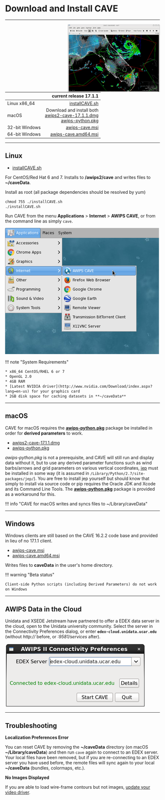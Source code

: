 # Download and Install CAVE

---

<img style="width:300px;float:right;" src="../../images/Unidata_AWIPS2_CAVE.png">



|          | current release 17.1.1                         |
|----------------|-----------------------:|
| Linux x86_64   | [installCAVE.sh <i class="fa fa-download"></i>](http://www.unidata.ucar.edu/software/awips2/installCAVE.sh)         |
| macOS	         | Download and install both<br>[awips2-cave-17.1.1.dmg <i class="fa fa-download"></i>](http://www.unidata.ucar.edu/downloads/awips2/awips2-cave-17.1.1.dmg)<br>[awips-python.pkg <i class="fa fa-download"></i>](http://www.unidata.ucar.edu/downloads/awips2/awips-python.pkg)|
| 32-bit Windows | [awips-cave.msi <i class="fa fa-download"></i>](http://www.unidata.ucar.edu/downloads/awips2/awips-cave.msi)        |
| 64-bit Windows | [awips-cave.amd64.msi <i class="fa fa-download"></i>](http://www.unidata.ucar.edu/downloads/awips2/awips-cave.amd64.msi)  |

---

## <i class="fa fa-linux"></i> Linux

* [installCAVE.sh <i class="fa fa-download"></i>](http://www.unidata.ucar.edu/software/awips2/installCAVE.sh)

For CentOS/Red Hat 6 and 7. Installs to **/awips2/cave** and writes files to **~/caveData**.

Install as root (all package dependencies should be resolved by yum)

	chmod 755 ./installCAVE.sh
	./installCAVE.sh


Run CAVE from the menu **Applications** &gt; **Internet** &gt; **AWIPS CAVE**, or from the command line as simply `cave`.

![](../images/cave_linux_menu.png)

!!! note "System Requirements"

	* x86_64 CentOS/RHEL 6 or 7
	* OpenGL 2.0
	* 4GB RAM
	* [Latest NVIDIA driver](http://www.nvidia.com/Download/index.aspx?lang=en-us) for your graphics card
	* 2GB disk space for caching datasets in **~/caveData**

---

## <i class="fa fa-apple"></i> macOS

CAVE for macOS requires the **[awips-python.pkg](http://www.unidata.ucar.edu/downloads/awips2/awips-python.pkg)** package be installed in order for **derived parameters** to work.

* [awips2-cave-17.1.1.dmg <i class="fa fa-download"></i>](http://www.unidata.ucar.edu/downloads/awips2/awips2-cave-17.1.1.dmg)
* [awips-python.pkg <i class="fa fa-download"></i>](http://www.unidata.ucar.edu/downloads/awips2/awips-python.pkg)

*awips-python.pkg* is not a prerequisite, and CAVE will still run and display data without it, but to use any derived parameter functions such as wind barbs/arrows and grid parameters on various vertical coordinates, [jep](https://github.com/mrj0/jep/) must be installed in some way (it is assumed in `/Library/Python/2.7/site-packages/jep/`).  You are free to install jep yourself but should know that simply to install via source code or pip requires the Oracle JDK and Xcode and its Command Line Tools.  The **[awips-python.pkg](http://www.unidata.ucar.edu/downloads/awips2/awips-python.pkg)** package is provided as a workaround for this.


!!! info "CAVE for macOS writes and syncs files to ~/Library/caveData"


---

## <i class="fa fa-windows"></i> Windows

Windows clients are still based on the CAVE 16.2.2 code base and provided in lieu of no 17.1.1 client.

* [awips-cave.msi <i class="fa fa-download"></i>](http://www.unidata.ucar.edu/downloads/awips2/awips-cave.msi)
* [awips-cave.amd64.msi <i class="fa fa-download"></i>](http://www.unidata.ucar.edu/downloads/awips2/awips-cave.amd64.msi)

Writes files to **caveData** in the user's home directory.

!!! warning "Beta status"

	Client-side Python scripts (including Derived Parameters) do not work on Windows
---

## AWIPS Data in the Cloud

Unidata and XSEDE Jetstream have partnered to offer a EDEX data server in the cloud, open to the Unidata university community.  Select the server in the Connectivity Preferences dialog, or enter **`edex-cloud.unidata.ucar.edu`** (without *http://* before, or *:9581/services* after).

![EDEX in the cloud](../images/boEbFSf28t.gif)

---

## Troubleshooting

**Localization Preferences Error**

You can reset CAVE by removing the **~/caveData** directory (on macOS **~/Library/caveData**) and then run `cave` again to connect to an EDEX server.  Your local files have been removed, but if you are re-connecting to an EDEX server you have used before, the remote files will sync again to your local **~/caveData** (bundles, colormaps, etc.).

**No Images Displayed**

If you are able to load wire-frame contours but not images, [update your video driver](http://www.nvidia.com/Download/index.aspx?lang=en-us). 
